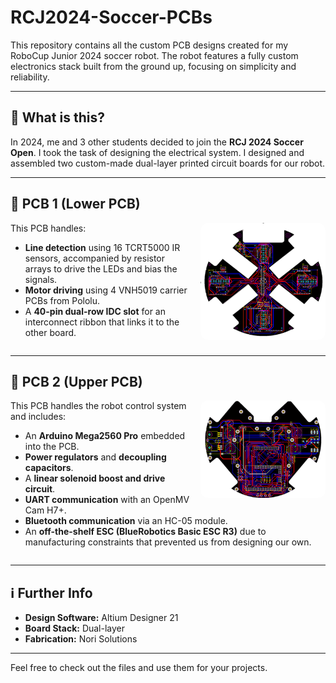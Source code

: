 # RCJ2024-Soccer-PCBs

This repository contains all the custom PCB designs created for my RoboCup Junior 2024 soccer robot. The robot features a fully custom electronics stack built from the ground up, focusing on simplicity and reliability.

---

## 🧠 What is this?

In 2024, me and 3 other students decided to join the **RCJ 2024 Soccer Open**. I took the task of designing the electrical system. I designed and assembled two custom-made dual-layer printed circuit boards for our robot.

---

## 🔧 PCB 1 (Lower PCB) 

<img src="assets/lower.png" alt="Lower PCB" align="right" width="200" style="margin-left: 15px; border-radius: 12px;">

This PCB handles:
- **Line detection** using 16 TCRT5000 IR sensors, accompanied by resistor arrays to drive the LEDs and bias the signals.
- **Motor driving** using 4 VNH5019 carrier PCBs from Pololu.
- A **40-pin dual-row IDC slot** for an interconnect ribbon that links it to the other board.

<div style="clear: right;"></div>

---

## 🧠 PCB 2 (Upper PCB)

<img src="assets/upper.png" alt="Lower PCB" align="right" width="200" style="margin-left: 15px; border-radius: 12px;">

This PCB handles the robot control system and includes:
- An **Arduino Mega2560 Pro** embedded into the PCB.
- **Power regulators** and **decoupling capacitors**.
- A **linear solenoid boost and drive circuit**.
- **UART communication** with an OpenMV Cam H7+.
- **Bluetooth communication** via an HC-05 module.
- An **off-the-shelf ESC (BlueRobotics Basic ESC R3)** due to manufacturing constraints that prevented us from designing our own.

<div style="clear: right;"></div>

---

## ℹ️ Further Info

- **Design Software:** Altium Designer 21  
- **Board Stack:** Dual-layer  
- **Fabrication:** Nori Solutions

---

Feel free to check out the files and use them for your projects.
